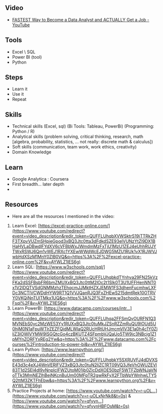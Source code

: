 ## Video

- [FASTEST Way to Become a Data Analyst and ACTUALLY Get a Job - YouTube](https://www.youtube.com/watch?v=AYWLZ1lES6g)
## Tools

- Excel \ SQL
- Power BI (tool)
- Python

## Steps

- Learn it
- Use it
- Repeat

## Skills

- Technical skills (Excel, sql) (Bi Tools: Tableau, PowerBi) (Programming: Python / R)
- Analytical skills (problem solving, critical thinking, research, math [algebra, probability, statistics, ... not really: discrete math & calculus])
- Soft skills (communication, team work, work ethics, creativity)
- Domain Knowledge

## Learn 

- Google Analytica : Coursera
- First breadth... later depth
- 

## Resources

- Here are all the resources I mentioned in the video: 
1. Learn Excel: [https://excel-practice-online.com/](https://www.youtube.com/redirect?event=video_description&redir_token=QUFFLUhqbXVWSktrS19iTTRkZHF3TXpvVUZmSHpieGpod3xBQ3Jtc0tta3dFdkdSZE93elVUNzYtZl9DX1BHaHVLaDBwdlFYdXV6cVFBbWxJWmdmMzFxTjU1MzU1ZEJ4eUhhRUJYTWxRSWJ6Qm1vWEJ1RXc1YXEwWWdWcEJDWG5MZU1RUk1vX1RJWVJwbHdXSzM1MnY0ZlB0VQ&q=https%3A%2F%2Fexcel-practice-online.com%2F&v=AYWLZ1lES6g) 
2. Learn SQL: [https://www.w3schools.com/sql/](https://www.youtube.com/redirect?event=video_description&redir_token=QUFFLUhqbkdTYnhva29FN25kVzFKa2dSSFBsbFR6bmZMUXxBQ3Jtc0ttM2lOc2t1Slk0T3U1UFFHenNNT0x1V2lDQTVSdGNMMzhzTEhqcmJJMktHZXJEMW1FS3dhenFucmhwLXFDc3NCTlVCWDdHYW9RT1Q1VVJQanRJQ3FxZHEwS215dmtRek10OTRVY0VKQjNnTUlTMkx1UQ&q=https%3A%2F%2Fwww.w3schools.com%2Fsql%2F&v=AYWLZ1lES6g) 
3. Learn PowerBI: [https://www.datacamp.com/courses/intr...](https://www.youtube.com/redirect?event=video_description&redir_token=QUFFLUhqa2FFSmQyOURFN1Q3MVNEbS0yc2MzWE53Yy1RUXxBQ3Jtc0tuMkJZSnRZZmRuQU9lOUd5U0hjM0N1aFpuWTlrZEZFQjdMLWlaQ2RUcHRtUHJmcmVlV3E1a0h4c1Y0ZjliZ3lOWlVYMW9ISGQtcGo4czBKUTZ4SFpmbVJQaUo5TW9jc3NBcjg1Z1pMYnZORFYxREg2Yw&q=https%3A%2F%2Fwww.datacamp.com%2Fcourses%2Fintroduction-to-power-bi&v=AYWLZ1lES6g) 
4. Learn Python: [https://www.learnpython.org/](https://www.youtube.com/redirect?event=video_description&redir_token=QUFFLUhqbkY5SXRUVFJ4dDVXSE43d3c4eXJ4WnVERlFVZ3xBQ3Jtc0tuN2liZC1RT09VQ3JfeVhOWUZEVl83T1d2SEI4dl9vNnplclFWZUtoM01jb0ZlcDdXOE50bzF5WTFZbWNJaVNoTTk3MmNEZlhBejNKcnBuUm00MFpTR2gwRkFyX2FTbWpYWnhwLTY5Q2ttM3ZKTFhEbw&q=https%3A%2F%2Fwww.learnpython.org%2F&v=AYWLZ1lES6g) 
5. Practice Projects at home: [https://www.youtube.com/watch?v=r-uOL...](https://www.youtube.com/watch?v=r-uOLxNrNk8&t=0s) & [https://www.youtube.com/watch?v=qfyyn...](https://www.youtube.com/watch?v=qfyynHBFOsM&t=0s)
